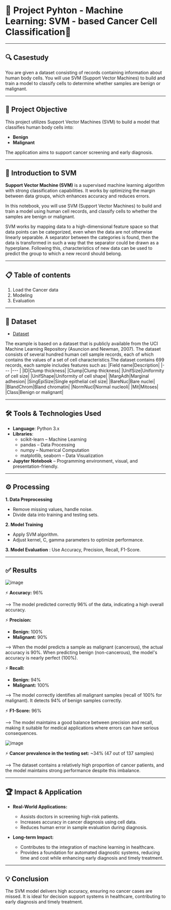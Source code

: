 # 🧬 Project Pyhton - Machine Learning: SVM - based Cancer Cell Classification🧬

---
## 🔍 Casestudy

You are given a dataset consisting of records containing information about human body cells. You will use SVM (Support Vector Machines) to build and train a model to classify cells to determine whether samples are benign or malignant.

--- 

## 🎯 Project Objective  
This project utilizes Support Vector Machines (SVM) to build a model that classifies human body cells into:

- **Benign**  
- **Malignant**  

The application aims to support cancer screening and early diagnosis.

---

## 📃 Introduction to SVM  

**Support Vector Machine (SVM)** is a supervised machine learning algorithm with strong classification capabilities. It works by optimizing the margin between data groups, which enhances accuracy and reduces errors.

In this notebook, you will use SVM (Support Vector Machines) to build and train a model using human cell records, and classify cells to whether the samples are benign or malignant.

SVM works by mapping data to a high-dimensional feature space so that data points can be categorized, even when the data are not otherwise linearly separable. A separator between the categories is found, then the data is transformed in such a way that the separator could be drawn as a hyperplane. Following this, characteristics of new data can be used to predict the group to which a new record should belong.

---
## 📋 Table of contents

1. Load the Cancer data
2. Modeling
3. Evaluation

---
## 📁 Dataset  

- <a href= "https://github.com/TrieuTuanVi/SVM_ALGORITHM/blob/main/knn_data.csv">Dataset</a>

The example is based on a dataset that is publicly available from the UCI Machine Learning Repository (Asuncion and Newman, 2007). The dataset consists of several hundred human cell sample records, each of which contains the values of a set of cell characteristics.The dataset contains 699 records, each sample includes features such as:
|Field name|Description|
|--- |--- |
|ID|Clump thickness|
|Clump|Clump thickness|
|UnifSize|Uniformity of cell size|
|UnifShape|Uniformity of cell shape|
|MargAdh|Marginal adhesion|
|SingEpiSize|Single epithelial cell size|
|BareNuc|Bare nuclei|
|BlandChrom|Bland chromatin|
|NormNucl|Normal nucleoli|
|Mit|Mitoses|
|Class|Benign or malignant|

---

## 🛠️ Tools & Technologies Used  

-  **Language**: Python 3.x  
-  **Libraries**:
    - scikit-learn – Machine Learning
    - pandas – Data Processing
    - numpy – Numerical Computation
    - matplotlib, seaborn – Data Visualization
-  **Jupyter Notebook** – Programming environment, visual, and presentation-friendly.

---
## ⚙️ Processing

**1. Data Preprocessing**
- Remove missing values, handle noise.
- Divide data into training and testing sets.

**2. Model Training**
- Apply SVM algorithm.
- Adjust kernel, C, gamma parameters to optimize performance.

**3. Model Evaluation** : Use Accuracy, Precision, Recall, F1-Score.

---
## ✅ Results 

   ![image](https://github.com/user-attachments/assets/99fc46ab-7566-4f14-afe9-58fd2574ecfd)

⚡ **Accuracy:** 96%
 
 --> The model predicted correctly 96% of the data, indicating a high overall accuracy.

⚡ **Precision:**
  - **Benign:** 100%
  - **Malignant:** 90%
    
-->  When the model predicts a sample as malignant (cancerous), the actual accuracy is 90%. When predicting benign (non-cancerous), the model's accuracy is nearly perfect (100%).

⚡ **Recall:**
  - **Benign:** 94%
  - **Malignant:** 100%
    
--> The model correctly identifies all malignant samples (recall of 100% for malignant). It detects 94% of benign samples correctly.

⚡ **F1-Score:** 96%

 
 --> The model maintains a good balance between precision and recall, making it suitable for medical applications where errors can have serious consequences.

 ![image](https://github.com/user-attachments/assets/bb365345-c793-47ab-8481-fad0c2a63830)

⚡ **Cancer prevalence in the testing set:** ~34% (47 out of 137 samples)

 --> The dataset contains a relatively high proportion of cancer patients, and the model maintains strong performance despite this imbalance.

---
 
## 🏆 Impact & Application

- **Real-World Applications:**
  - Assists doctors in screening high-risk patients.
  - Increases accuracy in cancer diagnosis using cell data.
  - Reduces human error in sample evaluation during diagnosis.

- **Long-term Impact:**
  - Contributes to the integration of machine learning in healthcare.
  - Provides a foundation for automated diagnostic systems, reducing time and cost while enhancing early diagnosis and timely treatment.
 
    
---
## 💡 Conclusion

The SVM model delivers high accuracy, ensuring no cancer cases are missed. It is ideal for decision support systems in healthcare, contributing to early diagnosis and timely treatment.
